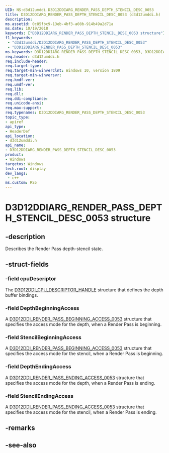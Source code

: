 ```yaml
---
UID: NS:d3d12umddi.D3D12DDIARG_RENDER_PASS_DEPTH_STENCIL_DESC_0053
title: D3D12DDIARG_RENDER_PASS_DEPTH_STENCIL_DESC_0053 (d3d12umddi.h)
description: 
ms.assetid: 0c85fbc9-13eb-4bf3-a08b-914b49a2d71a
ms.date: 10/19/2018
keywords: ["D3D12DDIARG_RENDER_PASS_DEPTH_STENCIL_DESC_0053 structure"]
f1_keywords:
 - "d3d12umddi/D3D12DDIARG_RENDER_PASS_DEPTH_STENCIL_DESC_0053"
 - "D3D12DDIARG_RENDER_PASS_DEPTH_STENCIL_DESC_0053"
ms.keywords: D3D12DDIARG_RENDER_PASS_DEPTH_STENCIL_DESC_0053, D3D12DDIARG_RENDER_PASS_DEPTH_STENCIL_DESC_0053, 
req.header: d3d12umddi.h
req.include-header:
req.target-type:
req.target-min-winverclnt: Windows 10, version 1809
req.target-min-winversvr:
req.kmdf-ver:
req.umdf-ver:
req.lib:
req.dll:
req.ddi-compliance:
req.unicode-ansi:
req.max-support:
req.typenames: D3D12DDIARG_RENDER_PASS_DEPTH_STENCIL_DESC_0053
topic_type: 
- apiref
api_type: 
- HeaderDef
api_location: 
- d3d12umddi.h
api_name: 
- D3D12DDIARG_RENDER_PASS_DEPTH_STENCIL_DESC_0053
product:
- Windows
targetos: Windows
tech.root: display
dev_langs:
 - c++
ms.custom: RS5
---
```


# D3D12DDIARG_RENDER_PASS_DEPTH_STENCIL_DESC_0053 structure

## -description

Describes the Render Pass depth-stencil state.

## -struct-fields

### -field cpuDescriptor

The [D3D12DDI_CPU_DESCRIPTOR_HANDLE](ns-d3d12umddi-d3d12ddi_cpu_descriptor_handle.md) structure that defines the depth buffer bindings.

### -field DepthBeginningAccess

A [D3D12DDI_RENDER_PASS_BEGINNING_ACCESS_0053](ns-d3d12umddi-d3d12ddi_render_pass_beginning_access_0053.md) structure that specifies the access mode for the depth, when a Render Pass is beginning.

### -field StencilBeginningAccess

A [D3D12DDI_RENDER_PASS_BEGINNING_ACCESS_0053](ns-d3d12umddi-d3d12ddi_render_pass_beginning_access_0053.md) structure that specifies the access mode for the stencil, when a Render Pass is beginning.

### -field DepthEndingAccess

A [D3D12DDI_RENDER_PASS_ENDING_ACCESS_0053](ns-d3d12umddi-d3d12ddi_render_pass_ending_access_0053.md) structure that specifies the access mode for the depth, when a Render Pass is ending.

### -field StencilEndingAccess

A [D3D12DDI_RENDER_PASS_ENDING_ACCESS_0053](ns-d3d12umddi-d3d12ddi_render_pass_ending_access_0053.md) structure that specifies the access mode for the stencil, when a Render Pass is ending.

## -remarks

## -see-also
